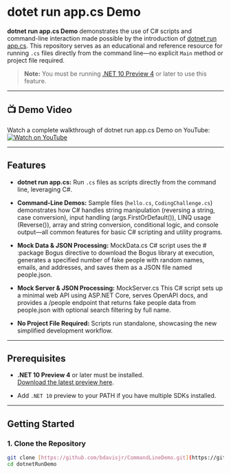 # dotet run app.cs Demo

**dotnet run app.cs Demo** demonstrates the use of C# scripts and command-line interaction made possible by the introduction of [dotnet run app.cs](https://devblogs.microsoft.com/dotnet/announcing-dotnet-run-app/). This repository serves as an educational and reference resource for running `.cs` files directly from the command line—no explicit `Main` method or project file required.

> **Note:** You must be running [.NET 10 Preview 4](https://dotnet.microsoft.com/en-us/download/dotnet/10.0) or later to use this feature.

---

## 📺 Demo Video

Watch a complete walkthrough of dotnet run app.cs Demo on YouTube:  
[![Watch on YouTube](https://img.shields.io/badge/Watch-YouTube-red?logo=youtube)](https://www.youtube.com/watch?v=YOUR_VIDEO_ID)



---

## Features

- **dotnet run app.cs:** Run `.cs` files as scripts directly from the command line, leveraging C#.
- **Command-Line Demos:** Sample files (`hello.cs`, `CodingChallenge.cs`) demonstrates how C# handles string manipulation (reversing a string, case conversion), input handling (args.FirstOrDefault()), LINQ usage (Reverse()), array and string  conversion, conditional logic, and console output—all common features for basic C# scripting and utility programs.
 
- **Mock Data & JSON Processing:** MockData.cs  C# script uses the # :package Bogus directive to download the Bogus library at execution, generates a specified number of fake people with random names, emails, and addresses, and saves them as a JSON file named people.json.

- **Mock Server & JSON Processing:** MockServer.cs  This C# script sets up a minimal web API using ASP.NET Core, serves OpenAPI docs, and provides a /people endpoint that returns fake people data from people.json with optional search filtering by full name.
- **No Project File Required:** Scripts run standalone, showcasing the new simplified development workflow.

---

## Prerequisites

- **.NET 10 Preview 4** or later must be installed.  
  [Download the latest preview here](https://dotnet.microsoft.com/en-us/download/dotnet/10.0).

- Add `.NET 10` preview to your PATH if you have multiple SDKs installed.

---

## Getting Started

### 1. Clone the Repository

```bash
git clone [https://github.com/bdavisjr/CommandLineDemo.git](https://github.com/CoderFoundry/dotnetRunDemo.git)
cd dotnetRunDemo
